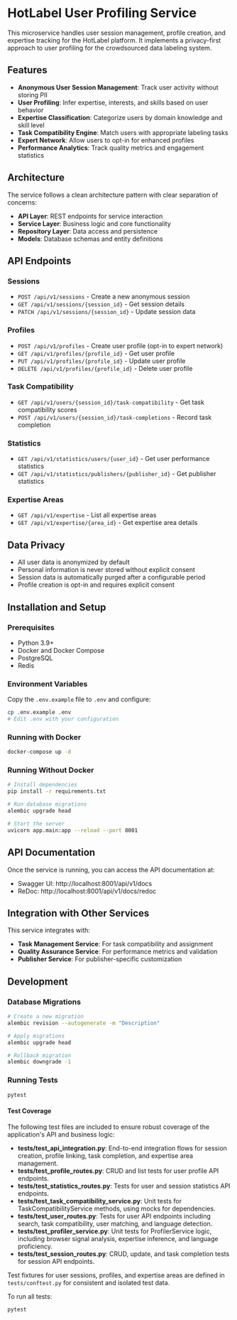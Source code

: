 # HotLabel User Profiling Service

This microservice handles user session management, profile creation, and expertise tracking for the HotLabel platform. It implements a privacy-first approach to user profiling for the crowdsourced data labeling system.

## Features

- **Anonymous User Session Management**: Track user activity without storing PII
- **User Profiling**: Infer expertise, interests, and skills based on user behavior
- **Expertise Classification**: Categorize users by domain knowledge and skill level
- **Task Compatibility Engine**: Match users with appropriate labeling tasks
- **Expert Network**: Allow users to opt-in for enhanced profiles
- **Performance Analytics**: Track quality metrics and engagement statistics

## Architecture

The service follows a clean architecture pattern with clear separation of concerns:

- **API Layer**: REST endpoints for service interaction
- **Service Layer**: Business logic and core functionality
- **Repository Layer**: Data access and persistence
- **Models**: Database schemas and entity definitions

## API Endpoints

### Sessions
- `POST /api/v1/sessions` - Create a new anonymous session
- `GET /api/v1/sessions/{session_id}` - Get session details
- `PATCH /api/v1/sessions/{session_id}` - Update session data

### Profiles
- `POST /api/v1/profiles` - Create user profile (opt-in to expert network)
- `GET /api/v1/profiles/{profile_id}` - Get user profile
- `PUT /api/v1/profiles/{profile_id}` - Update user profile
- `DELETE /api/v1/profiles/{profile_id}` - Delete user profile

### Task Compatibility
- `GET /api/v1/users/{session_id}/task-compatibility` - Get task compatibility scores
- `POST /api/v1/users/{session_id}/task-completions` - Record task completion

### Statistics
- `GET /api/v1/statistics/users/{user_id}` - Get user performance statistics
- `GET /api/v1/statistics/publishers/{publisher_id}` - Get publisher statistics

### Expertise Areas
- `GET /api/v1/expertise` - List all expertise areas
- `GET /api/v1/expertise/{area_id}` - Get expertise area details

## Data Privacy

- All user data is anonymized by default
- Personal information is never stored without explicit consent
- Session data is automatically purged after a configurable period
- Profile creation is opt-in and requires explicit consent

## Installation and Setup

### Prerequisites

- Python 3.9+
- Docker and Docker Compose
- PostgreSQL
- Redis

### Environment Variables

Copy the `.env.example` file to `.env` and configure:

```bash
cp .env.example .env
# Edit .env with your configuration
```

### Running with Docker

```bash
docker-compose up -d
```

### Running Without Docker

```bash
# Install dependencies
pip install -r requirements.txt

# Run database migrations
alembic upgrade head

# Start the server
uvicorn app.main:app --reload --port 8001
```

## API Documentation

Once the service is running, you can access the API documentation at:

- Swagger UI: http://localhost:8001/api/v1/docs
- ReDoc: http://localhost:8001/api/v1/docs/redoc

## Integration with Other Services

This service integrates with:

- **Task Management Service**: For task compatibility and assignment
- **Quality Assurance Service**: For performance metrics and validation
- **Publisher Service**: For publisher-specific customization

## Development

### Database Migrations

```bash
# Create a new migration
alembic revision --autogenerate -m "Description"

# Apply migrations
alembic upgrade head

# Rollback migration
alembic downgrade -1
```

### Running Tests

```bash
pytest
```

#### Test Coverage

The following test files are included to ensure robust coverage of the application's API and business logic:

- **tests/test_api_integration.py**: End-to-end integration flows for session creation, profile linking, task completion, and expertise area management.
- **tests/test_profile_routes.py**: CRUD and list tests for user profile API endpoints.
- **tests/test_statistics_routes.py**: Tests for user and session statistics API endpoints.
- **tests/test_task_compatibility_service.py**: Unit tests for TaskCompatibilityService methods, using mocks for dependencies.
- **tests/test_user_routes.py**: Tests for user API endpoints including search, task compatibility, user matching, and language detection.
- **tests/test_profiler_service.py**: Unit tests for ProfilerService logic, including browser signal analysis, expertise inference, and language proficiency.
- **tests/test_session_routes.py**: CRUD, update, and task completion tests for session API endpoints.

Test fixtures for user sessions, profiles, and expertise areas are defined in `tests/conftest.py` for consistent and isolated test data.

To run all tests:
```bash
pytest
```
